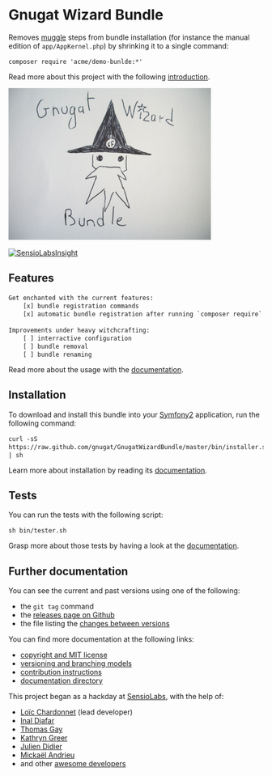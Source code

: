 # Gnugat Wizard Bundle

Removes [muggle](http://en.wikipedia.org/wiki/Muggle) steps from bundle
installation (for instance the manual edition of `app/AppKernel.php`) by
shrinking it to a single command:

    composer require 'acme/demo-bunlde:*'

Read more about this project with the following
[introduction](Resources/doc/01-introduction.md).

![GnugatWizardBundle logo](Resources/img/logo.jpg)

[![SensioLabsInsight](https://insight.sensiolabs.com/projects/dd522b32-abcf-47b8-a2ad-fa18e7c035ec/small.png)](https://insight.sensiolabs.com/projects/dd522b32-abcf-47b8-a2ad-fa18e7c035ec)

## Features

    Get enchanted with the current features:
        [x] bundle registration commands
        [x] automatic bundle registration after running `composer require`

    Improvements under heavy witchcrafting:
        [ ] interractive configuration
        [ ] bundle removal
        [ ] bundle renaming

Read more about the usage with the
[documentation](Resources/doc/03-usage.md).

## Installation

To download and install this bundle into your [Symfony2](http://symfony.com/)
application, run the following command:

    curl -sS  https://raw.github.com/gnugat/GnugatWizardBundle/master/bin/installer.sh | sh

Learn more about installation by reading its
[documentation](Resources/doc/02-installation.md).

## Tests

You can run the tests with the following script:

    sh bin/tester.sh

Grasp more about those tests by having a look at the
[documentation](Resources/doc/04-tests.md).

## Further documentation

You can see the current and past versions using one of the following:

* the `git tag` command
* the [releases page on Github](https://github.com/gnugat/GnugatWizardBundle/releases)
* the file listing the [changes between versions](CHANGELOG.md)

You can find more documentation at the following links:

* [copyright and MIT license](LICENSE)
* [versioning and branching models](VERSIONING.md)
* [contribution instructions](CONTRIBUTING.md)
* [documentation directory](Resources/doc)

This project began as a hackday at [SensioLabs](http://sensiolabs.com/), with
the help of:

* [Loïc Chardonnet](https://github.com/gnugat) (lead developer)
* [Inal Djafar](https://github.com/inalgnu)
* [Thomas Gay](https://github.com/thomas-gay)
* [Kathryn Greer](https://github.com/KathrynG)
* [Julien Didier](https://github.com/juliendidier)
* [Mickaël Andrieu](https://github.com/mickaelandrieu)
* and other
  [awesome developers](https://github.com/gnugat/GnugatWizardBundle/graphs/contributors)
